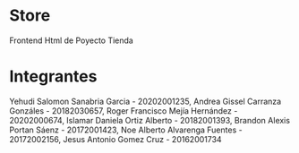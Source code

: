 # Store
Frontend Html de Poyecto Tienda

# Integrantes

Yehudi Salomon Sanabria Garcia         -        20202001235,
Andrea Gissel Carranza Gonzáles        -        20182030657,
Roger Francisco Mejía Hernández        -        20202000674,
Islamar Daniela Ortiz Alberto          -        20182001393,
Brandon Alexis Portan Sáenz            -        20172001423,
Noe Alberto Alvarenga Fuentes          -        20172002156,
Jesus Antonio Gomez Cruz               -        20162001734

